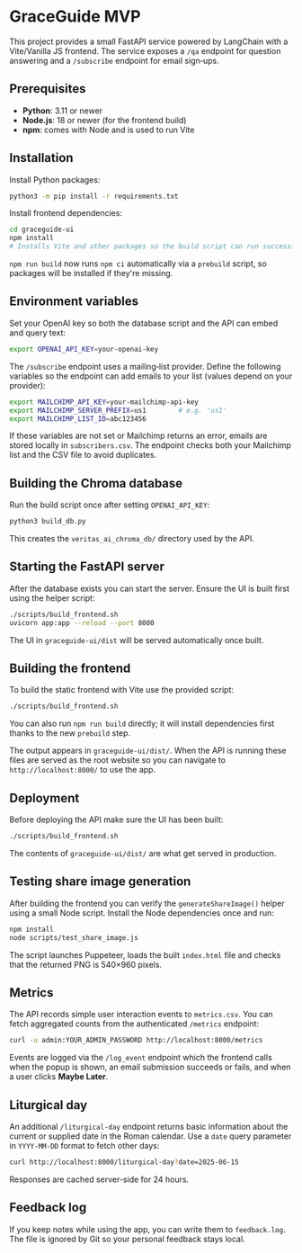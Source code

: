 # GraceGuide MVP

This project provides a small FastAPI service powered by LangChain with a Vite/Vanilla JS frontend. The service exposes a `/qa` endpoint for question answering and a `/subscribe` endpoint for email sign‑ups.

## Prerequisites

- **Python**: 3.11 or newer
- **Node.js**: 18 or newer (for the frontend build)
- **npm**: comes with Node and is used to run Vite

## Installation

Install Python packages:

```bash
python3 -m pip install -r requirements.txt
```

Install frontend dependencies:

```bash
cd graceguide-ui
npm install
# Installs Vite and other packages so the build script can run successfully
```

`npm run build` now runs `npm ci` automatically via a `prebuild` script, so packages
will be installed if they're missing.

## Environment variables

Set your OpenAI key so both the database script and the API can embed and query text:

```bash
export OPENAI_API_KEY=your-openai-key
```

The `/subscribe` endpoint uses a mailing‑list provider. Define the following variables so the endpoint can add emails to your list (values depend on your provider):

```bash
export MAILCHIMP_API_KEY=your-mailchimp-api-key
export MAILCHIMP_SERVER_PREFIX=us1        # e.g. 'us1'
export MAILCHIMP_LIST_ID=abc123456
```

If these variables are not set or Mailchimp returns an error, emails are stored
locally in `subscribers.csv`. The endpoint checks both your Mailchimp list and
the CSV file to avoid duplicates.

## Building the Chroma database

Run the build script once after setting `OPENAI_API_KEY`:

```bash
python3 build_db.py
```

This creates the `veritas_ai_chroma_db/` directory used by the API.

## Starting the FastAPI server

After the database exists you can start the server. Ensure the UI is built first
using the helper script:

```bash
./scripts/build_frontend.sh
uvicorn app:app --reload --port 8000
```

The UI in `graceguide-ui/dist` will be served automatically once built.

## Building the frontend

To build the static frontend with Vite use the provided script:

```bash
./scripts/build_frontend.sh
```

You can also run `npm run build` directly; it will install dependencies first
thanks to the new `prebuild` step.

The output appears in `graceguide-ui/dist/`. When the API is running these files are served as the root website so you can navigate to `http://localhost:8000/` to use the app.

## Deployment

Before deploying the API make sure the UI has been built:

```bash
./scripts/build_frontend.sh
```

The contents of `graceguide-ui/dist/` are what get served in production.

## Testing share image generation

After building the frontend you can verify the `generateShareImage()` helper
using a small Node script. Install the Node dependencies once and run:

```bash
npm install
node scripts/test_share_image.js
```

The script launches Puppeteer, loads the built `index.html` file and checks that
the returned PNG is 540×960 pixels.

## Metrics

The API records simple user interaction events to `metrics.csv`. You can fetch
aggregated counts from the authenticated `/metrics` endpoint:

```bash
curl -u admin:YOUR_ADMIN_PASSWORD http://localhost:8000/metrics
```

Events are logged via the `/log_event` endpoint which the frontend calls when
the popup is shown, an email submission succeeds or fails, and when a user
clicks **Maybe Later**.

## Liturgical day

An additional `/liturgical-day` endpoint returns basic information about the
current or supplied date in the Roman calendar. Use a `date` query parameter in
`YYYY-MM-DD` format to fetch other days:

```bash
curl http://localhost:8000/liturgical-day?date=2025-06-15
```

Responses are cached server-side for 24 hours.

## Feedback log

If you keep notes while using the app, you can write them to `feedback.log`. The file is ignored by Git so your personal feedback stays local.
